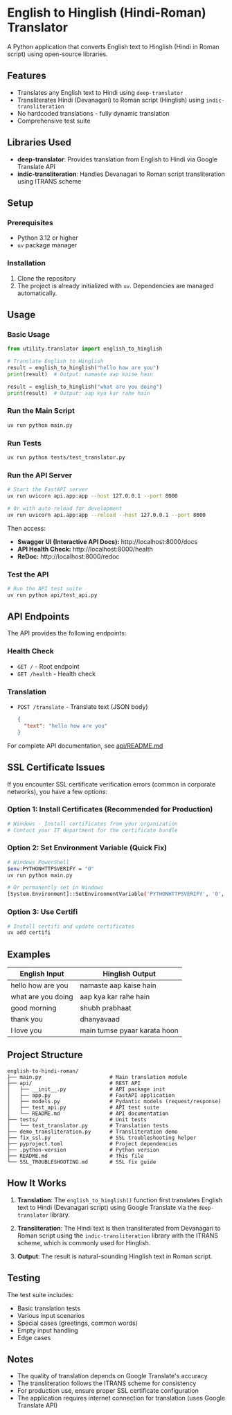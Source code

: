 # English to Hinglish (Hindi-Roman) Translator

A Python application that converts English text to Hinglish (Hindi in Roman script) using open-source libraries.

## Features

- Translates any English text to Hindi using `deep-translator`
- Transliterates Hindi (Devanagari) to Roman script (Hinglish) using `indic-transliteration`
- No hardcoded translations - fully dynamic translation
- Comprehensive test suite

## Libraries Used

- **deep-translator**: Provides translation from English to Hindi via Google Translate API
- **indic-transliteration**: Handles Devanagari to Roman script transliteration using ITRANS scheme

## Setup

### Prerequisites

- Python 3.12 or higher
- `uv` package manager

### Installation

1. Clone the repository
2. The project is already initialized with `uv`. Dependencies are managed automatically.

## Usage

### Basic Usage

```python
from utility.translator import english_to_hinglish

# Translate English to Hinglish
result = english_to_hinglish("hello how are you")
print(result)  # Output: namaste aap kaise hain

result = english_to_hinglish("what are you doing")
print(result)  # Output: aap kya kar rahe hain
```

### Run the Main Script

```bash
uv run python main.py
```

### Run Tests

```bash
uv run python tests/test_translator.py
```

### Run the API Server

```bash
# Start the FastAPI server
uv run uvicorn api.app:app --host 127.0.0.1 --port 8000

# Or with auto-reload for development
uv run uvicorn api.app:app --reload --host 127.0.0.1 --port 8000
```

Then access:
- **Swagger UI (Interactive API Docs):** http://localhost:8000/docs
- **API Health Check:** http://localhost:8000/health
- **ReDoc:** http://localhost:8000/redoc

### Test the API

```bash
# Run the API test suite
uv run python api/test_api.py
```

## API Endpoints

The API provides the following endpoints:

### Health Check
- `GET /` - Root endpoint
- `GET /health` - Health check

### Translation
- `POST /translate` - Translate text (JSON body)
  ```json
  {
    "text": "hello how are you"
  }
  ```

For complete API documentation, see [api/README.md](api/README.md)

## SSL Certificate Issues

If you encounter SSL certificate verification errors (common in corporate networks), you have a few options:

### Option 1: Install Certificates (Recommended for Production)

```bash
# Windows - Install certificates from your organization
# Contact your IT department for the certificate bundle
```

### Option 2: Set Environment Variable (Quick Fix)

```bash
# Windows PowerShell
$env:PYTHONHTTPSVERIFY = "0"
uv run python main.py

# Or permanently set in Windows
[System.Environment]::SetEnvironmentVariable('PYTHONHTTPSVERIFY', '0', 'User')
```

### Option 3: Use Certifi

```bash
# Install certifi and update certificates
uv add certifi
```

## Examples

| English Input | Hinglish Output |
|--------------|----------------|
| hello how are you | namaste aap kaise hain |
| what are you doing | aap kya kar rahe hain |
| good morning | shubh prabhaat |
| thank you | dhanyavaad |
| I love you | main tumse pyaar karata hoon |

## Project Structure

```
english-to-hindi-roman/
├── main.py                      # Main translation module
├── api/                         # REST API
│   ├── __init__.py              # API package init
│   ├── app.py                   # FastAPI application
│   ├── models.py                # Pydantic models (request/response)
│   ├── test_api.py              # API test suite
│   └── README.md                # API documentation
├── tests/                       # Unit tests
│   └── test_translator.py       # Translation tests
├── demo_transliteration.py      # Transliteration demo
├── fix_ssl.py                   # SSL troubleshooting helper
├── pyproject.toml               # Project dependencies
├── .python-version              # Python version
├── README.md                    # This file
└── SSL_TROUBLESHOOTING.md       # SSL fix guide
```

## How It Works

1. **Translation**: The `english_to_hinglish()` function first translates English text to Hindi (Devanagari script) using Google Translate via the `deep-translator` library.

2. **Transliteration**: The Hindi text is then transliterated from Devanagari to Roman script using the `indic-transliteration` library with the ITRANS scheme, which is commonly used for Hinglish.

3. **Output**: The result is natural-sounding Hinglish text in Roman script.

## Testing

The test suite includes:
- Basic translation tests
- Various input scenarios  
- Special cases (greetings, common words)
- Empty input handling
- Edge cases

## Notes

- The quality of translation depends on Google Translate's accuracy
- The transliteration follows the ITRANS scheme for consistency
- For production use, ensure proper SSL certificate configuration
- The application requires internet connection for translation (uses Google Translate API)